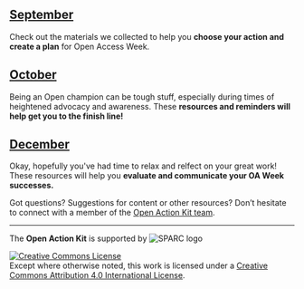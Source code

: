 ## [September](https://sparcopen.github.io/Open-Action-Kit/september)
Check out the materials we collected to help you **choose your action and create a plan** for Open Access Week.
## [October](https://sparcopen.github.io/Open-Action-Kit/october)
Being an Open champion can be tough stuff, especially during times of heightened advocacy and awareness. These **resources and reminders will help get you to the finish line!**
## [December](https://sparcopen.github.io/Open-Action-Kit/december)
Okay, hopefully you've had time to relax and relfect on your great work!  These resources will help you **evaluate and communicate your OA Week successes.**

Got questions? Suggestions for content or other resources? Don’t hesitate to connect with a member of the [Open Action Kit team](https://sparcopen.github.io/Open-Action-Kit/team).

--------------------

The **Open Action Kit** is supported by  ![SPARC logo](https://github.com/sparcopen/Open-Action-Kit/blob/master/docs/_images/tiny_sparc.png?raw=true)

<a rel="license" href="http://creativecommons.org/licenses/by/4.0/"><img alt="Creative Commons License" style="border-width:0" src="https://i.creativecommons.org/l/by/4.0/80x15.png" /></a><br />Except where otherwise noted, this work is licensed under a <a rel="license" href="http://creativecommons.org/licenses/by/4.0/">Creative Commons Attribution 4.0 International License</a>.
